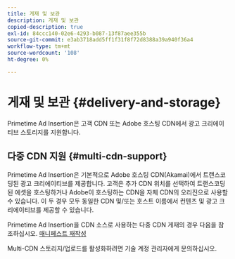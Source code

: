 ```yaml
---
title: 게재 및 보관
description: 게재 및 보관
copied-description: true
exl-id: 84ccc140-02e6-4293-b087-13f87aee355b
source-git-commit: e3ab3718add5ff1f31f8f72d8388a39a940f36a4
workflow-type: tm+mt
source-wordcount: '108'
ht-degree: 0%

---
```


# 게재 및 보관 {#delivery-and-storage}

Primetime Ad Insertion은 고객 CDN 또는 Adobe 호스팅 CDN에서 광고 크리에이티브 스토리지를 지원합니다.

## 다중 CDN 지원 {#multi-cdn-support}

Primetime Ad Insertion은 기본적으로 Adobe 호스팅 CDN(Akamai)에서 트랜스코딩된 광고 크리에이티브를 제공합니다.  고객은 추가 CDN 위치를 선택하여 트랜스코딩된 에셋을 호스팅하거나 Adobe이 호스팅하는 CDN을 자체 CDN의 오리진으로 사용할 수 있습니다.  이 두 경우 모두 동일한 CDN 및/또는 호스트 이름에서 컨텐츠 및 광고 크리에이티브를 제공할 수 있습니다.

Primetime Ad Insertion을 CDN 소스로 사용하는 다중 CDN 게재의 경우 다음을 참조하십시오. [매니페스트 재작성](../technical-reference/manifest-rewriting.md)

Multi-CDN 스토리지/업로드를 활성화하려면 기술 계정 관리자에게 문의하십시오.
